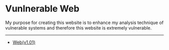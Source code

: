 # Vunlnerable Web
My purpose for creating this website is to enhance my analysis technique of vulnerable systems and therefore this website is extremely vulnerable.

---
- [Web(v1.01)](./ver1.01/)






